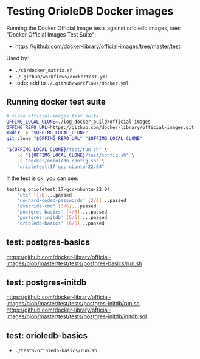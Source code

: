 # Testing OrioleDB Docker images

Running the Docker Official Image tests against orioledb images,
see: "Docker Official Images Test Suite":
* https://github.com/docker-library/official-images/tree/master/test

Used by:
* `./ci/docker_matrix.sh`
* `./.github/workflows/dockertest.yml`
* todo: add to `./.github/workflows/docker.yml`

## Running docker test suite

```bash
# clone official-images test suite
OFFIMG_LOCAL_CLONE=./log_docker_build/official-images
OFFIMG_REPO_URL=https://github.com/docker-library/official-images.git
mkdir -p "$OFFIMG_LOCAL_CLONE"
git clone "$OFFIMG_REPO_URL" "$OFFIMG_LOCAL_CLONE"

"${OFFIMG_LOCAL_CLONE}/test/run.sh" \
    -c "${OFFIMG_LOCAL_CLONE}/test/config.sh" \
    -c "docker/orioledb-config.sh" \
    "orioletest:17-gcc-ubuntu-22.04"
```

If the test is ok, you can see:

```bash
testing orioletest:17-gcc-ubuntu-22.04
	'utc' [1/6]...passed
	'no-hard-coded-passwords' [2/6]...passed
	'override-cmd' [3/6]...passed
	'postgres-basics' [4/6]....passed
	'postgres-initdb' [5/6]....passed
	'orioledb-basics' [6/6]...passed
```

## test: postgres-basics

https://github.com/docker-library/official-images/blob/master/test/tests/postgres-basics/run.sh

## test: postgres-initdb

https://github.com/docker-library/official-images/blob/master/test/tests/postgres-initdb/run.sh
https://github.com/docker-library/official-images/blob/master/test/tests/postgres-initdb/initdb.sql

## test: orioledb-basics

* `./tests/orioledb-basics/run.sh`
